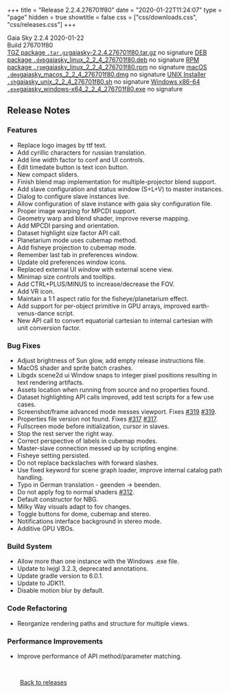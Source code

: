 +++
title = "Release 2.2.4.276701f80"
date = "2020-01-22T11:24:07"
type = "page"
hidden = true
showtitle = false
css = ["css/downloads.css", "css/releases.css"]
+++

<div class="download-container">
<div id="download-title">
<i class="gs-mdi-tag"></i>
Gaia Sky <span class="downloads-version">2.2.4</span> 
<time class="downloads-releasedate" datetime="2020-01-22T11:24:07" title="Published: 2020-01-22T11:24:07"><i class="gs-mdi-calendar"></i> 2020-01-22</time>
<div class="downloads-build">Build 276701f80</div></div>
<div class="download-section">
<a href="https://gaia.ari.uni-heidelberg.de/gaiasky/releases/2.2.4.276701f80/gaiasky-2.2.4.276701f80.tar.gz" class="download-button"><i class="gs-mdi-zip-box icon-button"></i> TGZ package <code>.tar.gz</code><span class="download-sub">gaiasky-2.2.4.276701f80.tar.gz</span></a>
<span class="signature">no signature</span>
<a href="https://gaia.ari.uni-heidelberg.de/gaiasky/releases/2.2.4.276701f80/gaiasky_linux_2_2_4_276701f80.deb" class="download-button"><i class="gs-mdi-debian icon-button"></i> DEB package <code>.deb</code><span class="download-sub">gaiasky_linux_2_2_4_276701f80.deb</span></a>
<span class="signature">no signature</span>
<a href="https://gaia.ari.uni-heidelberg.de/gaiasky/releases/2.2.4.276701f80/gaiasky_linux_2_2_4_276701f80.rpm" class="download-button"><i class="gs-mdi-fedora icon-button"></i> RPM package <code>.rpm</code><span class="download-sub">gaiasky_linux_2_2_4_276701f80.rpm</span></a>
<span class="signature">no signature</span>
<a href="https://gaia.ari.uni-heidelberg.de/gaiasky/releases/2.2.4.276701f80/gaiasky_macos_2_2_4_276701f80.dmg" class="download-button"><i class="gs-fa6-brands-apple icon-button"></i> macOS <code>.dmg</code><span class="download-sub">gaiasky_macos_2_2_4_276701f80.dmg</span></a>
<span class="signature">no signature</span>
<a href="https://gaia.ari.uni-heidelberg.de/gaiasky/releases/2.2.4.276701f80/gaiasky_unix_2_2_4_276701f80.sh" class="download-button"><i class="gs-token-unix icon-button"></i> UNIX Installer <code>.sh</code><span class="download-sub">gaiasky_unix_2_2_4_276701f80.sh</span></a>
<span class="signature">no signature</span>
<a href="https://gaia.ari.uni-heidelberg.de/gaiasky/releases/2.2.4.276701f80/gaiasky_windows-x64_2_2_4_276701f80.exe" class="download-button"><i class="gs-fa6-brands-windows icon-button"></i> Windows x86-64 <code>.exe</code><span class="download-sub">gaiasky_windows-x64_2_2_4_276701f80.exe</span></a>
<span class="signature">no signature</span>
</div>
</div>

<section class="release-notes">

# Release Notes

### Features
- Replace logo images by ttf text.
- Add cyrillic characters for russian translation.
- Add line width factor to conf and UI controls.
- Edit timedate button is text icon button.
- New compact sliders.
- Finish blend map implementation for multiple-projector blend support.
- Add slave configuration and status window (S+L+V) to master instances.
- Dialog to configure slave instances live.
- Allow configuration of slave instance with gaia sky configuration file.
- Proper image warping for MPCDI support.
- Geometry warp and blend shader, improve reverse mapping.
- Add MPCDI parsing and orientation.
- Dataset highlight size factor API call.
- Planetarium mode uses cubemap method.
- Add fisheye projection to cubemap mode.
- Remember last tab in preferences window.
- Update old preferences window icons.
- Replaced external UI window with external scene view.
- Minimap size controls and tooltips.
- Add CTRL+PLUS/MINUS to increase/decrease the FOV.
- Add VR icon.
- Maintain a 1:1 aspect ratio for the fisheye/planetarium effect.
- Add support for per-object primitive in GPU arrays, improved earth-venus-dance script.
- New API call to convert equatorial cartesian to internal cartesian with unit conversion factor.

### Bug Fixes
- Adjust brightness of Sun glow, add empty release instructions file.
- MacOS shader and sprite batch crashes.
- Libgdx scene2d ui Window snaps to integer pixel positions resulting in text rendering artifacts.
- Assets location when running from source and no properties found.
- Dataset highlighting API calls improved, add test scripts for a few use cases.
- Screenshot/frame advanced mode messes viewport. Fixes [#319](https://gitlab.com/langurmonkey/gaiasky/issues/319) [#319](https://gitlab.com/langurmonkey/gaiasky/issues/319).
- Properties file version not found. Fixes [#317](https://gitlab.com/langurmonkey/gaiasky/issues/317) [#317](https://gitlab.com/langurmonkey/gaiasky/issues/317).
- Fullscreen mode before initialization, cursor in slaves.
- Stop the rest server the right way.
- Correct perspective of labels in cubemap modes.
- Master-slave connection messed up by scripting engine.
- Fisheye setting persisted.
- Do not replace backslaches with forward slashes.
- Use fixed keyword for scene graph loader, improve internal catalog path handling.
- Typo in German translation - geenden -> beenden.
- Do not apply fog to normal shaders [#312](https://gitlab.com/langurmonkey/gaiasky/issues/312).
- Default constructor for NBG.
- Milky Way visuals adapt to fov changes.
- Toggle buttons for dome, cubemap and stereo.
- Notifications interface background in stereo mode.
- Additive GPU VBOs.

### Build System
- Allow more than one instance with the Windows .exe file.
- Update to lwjgl 3.2.3, deprecated annotations.
- Update gradle version to 6.0.1.
- Update to JDK11.
- Disable motion blur by default.

### Code Refactoring
- Reorganize rendering paths and structure for multiple views.

### Performance Improvements
- Improve performance of API method/parameter matching.
</section>


<p class="center-text" style="padding: 30px;"><a href="/downloads/releases"><i class="gs-mdi-arrow-left-bold-circle"></i> Back to releases</a>
</p>
